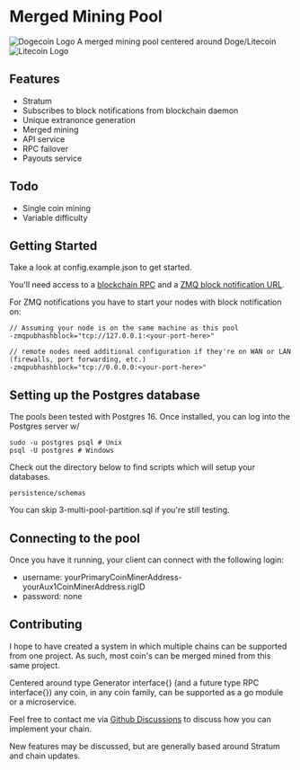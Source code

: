 Merged Mining Pool
==================

![Dogecoin Logo](https://user-images.githubusercontent.com/5210627/256921635-3b7c1d9e-0148-4953-890e-5f57758973a4.png)
A merged mining pool centered around Doge/Litecoin
![Litecoin Logo](https://user-images.githubusercontent.com/5210627/256921657-11899bf5-995b-47ce-b7af-f7ee03d4da32.png)

Features
--------
  - Stratum
  - Subscribes to block notifications from blockchain daemon
  - Unique extranonce generation
  - Merged mining
  - API service
  - RPC failover
  - Payouts service

Todo
----
  - Single coin mining
  - Variable difficulty

Getting Started
---------------

Take a look at config.example.json to get started.

You'll need access to a [blockchain RPC](https://dogecoin.com/dogepedia/how-tos/operating-a-node/) and a [ZMQ block notification URL](https://github.com/bitcoin/bitcoin/blob/master/doc/zmq.md).

For ZMQ notifications you have to start your nodes with block notification on:

    // Assuming your node is on the same machine as this pool
    -zmqpubhashblock="tcp://127.0.0.1:<your-port-here>"

    // remote nodes need additional configuration if they're on WAN or LAN (firewalls, port forwarding, etc.)
    -zmqpubhashblock="tcp://0.0.0.0:<your-port-here>"

Setting up the Postgres database
--------------------------------

The pools been tested with Postgres 16.  Once installed, you can log into the Postgres server w/

    sudo -u postgres psql # Unix
    psql -U postgres # Windows

Check out the directory below to find scripts which will setup your databases.

    persistence/schemas

You can skip 3-multi-pool-partition.sql if you're still testing.

Connecting to the pool
----------------------

Once you have it running, your client can connect with the following login:

  - username: yourPrimaryCoinMinerAddress-yourAux1CoinMinerAddress.rigID
  - password: none

Contributing
------------

I hope to have created a system in which multiple chains can be supported from one project.  As such, most coin's can be merged mined from this same project.

Centered around type Generator interface{} (and a future type RPC interface{}) any coin, in any coin family, can be supported as a go module or a microservice.

Feel free to contact me via [Github Discussions](https://github.com/dreams-money/merged-mining-pool/discussions) to discuss how you can implement your chain.

New features may be discussed, but are generally based around Stratum and chain updates.
